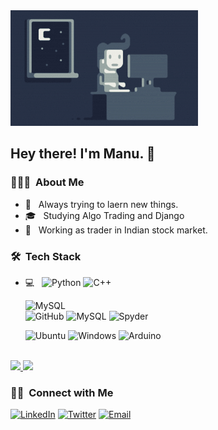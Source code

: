 <img src="https://raw.githubusercontent.com/AVS1508/AVS1508/master/assets/Night-Coding.gif">

<h2> Hey there! I'm Manu. 👋</h2>

<h3> 👨🏻‍💻 &nbsp;About Me </h3>

- 🤔 &nbsp; Always trying to laern new things.
- 🎓 &nbsp; Studying Algo Trading and Django
- 💼 &nbsp; Working as trader in Indian stock market.

<h3> 🛠 &nbsp;Tech Stack</h3>

- 💻 &nbsp;
  ![Python](https://img.shields.io/badge/-Python-333333?style=flat&logo=python)
  ![C++](https://img.shields.io/badge/-C++-333333?style=flat&logo=C%2B%2B&logoColor=00599C) 
  
  ![MySQL](https://img.shields.io/badge/-MySQL-333333?style=flat&logo=mysql)  
  ![GitHub](https://img.shields.io/badge/-GitHub-333333?style=flat&logo=github) 
  ![MySQL](https://img.shields.io/badge/mysql-%2300f.svg?style=flat&logo=mysql&logoColor=white) 
  ![Spyder](https://img.shields.io/badge/Spyder-838485?style=for-the-badge&logo=spyder%20ide&logoColor=maroon)
  
  ![Ubuntu](https://img.shields.io/badge/Ubuntu-E95420?style=for-the-badge&logo=ubuntu&logoColor=white)
  ![Windows](https://img.shields.io/badge/Windows-0078D6?style=for-the-badge&logo=windows&logoColor=white)
  ![Arduino](https://img.shields.io/badge/-Arduino-00979D?style=for-the-badge&logo=Arduino&logoColor=white)
<br/>

<a href="https://github.com/manuirapuram">
  <img height="180em" src="https://github-readme-stats.vercel.app/api?username=manuirapuram&theme=radical&show_icons=true" />
  <img height="180em" src="https://github-readme-stats.vercel.app/api/top-langs/?username=manuirapuram&theme=buefy&layout=compact" />
</a>

<br/>

<h3> 🤝🏻 &nbsp;Connect with Me </h3>

<p align="center">

<a href="https://www.linkedin.com/in/manu-s-62522a247/"><img alt="LinkedIn" src="https://img.shields.io/badge/LinkedIn-Manu%20S-blue?style=flat-square&logo=linkedin"></a>
<a href="https://twitter.com/MANUIRAPURAM/"><img alt="Twitter" src="https://img.shields.io/badge/Twitter-Manu%231DA1F2.svg?style=flat-square&logo=Twitter&logoColor=white"></a>
<a href="mailto:manuirapuram@gmail.com"><img alt="Email" src="https://img.shields.io/badge/Email-manuirapuram@gmail.com-blue?style=flat-square&logo=gmail"></a>

</p>


